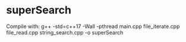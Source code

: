 # superSearch
Compile with:
    g++ -std=c++17 -Wall -pthread main.cpp file_iterate.cpp file_read.cpp string_search.cpp -o superSearch 
